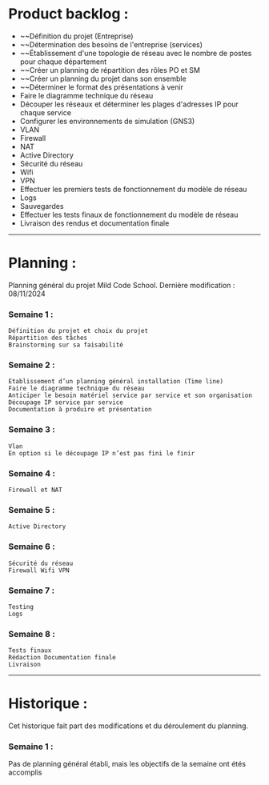 # Product backlog :
- ~~Définition du projet (Entreprise)
- ~~Détermination des besoins de l'entreprise (services)
- ~~Établissement d'une topologie de réseau avec le nombre de postes pour chaque département
- ~~Créer un planning de répartition des rôles PO et SM
- ~~Créer un planning du projet dans son ensemble
- ~~Déterminer le format des présentations à venir
- Faire le diagramme technique du réseau
- Découper les réseaux et déterminer les plages d'adresses IP pour chaque service
- Configurer les environnements de simulation (GNS3)
- VLAN
- Firewall
- NAT
- Active Directory
- Sécurité du réseau
- Wifi
- VPN
- Effectuer les premiers tests de fonctionnement du modèle de réseau
- Logs
- Sauvegardes
- Effectuer les tests finaux de fonctionnement du modèle de réseau
- Livraison des rendus et documentation finale
______________________________________________________________________
# Planning :

Planning général du projet Mild Code School.
Dernière modification : 08/11/2024
### Semaine 1 :  
	Définition du projet et choix du projet  
	Répartition des tâches  
	Brainstorming sur sa faisabilité  
### Semaine 2 :  
	Etablissement d’un planning général installation (Time line)  
	Faire le diagramme technique du réseau  
	Anticiper le besoin matériel service par service et son organisation  
	Découpage IP service par service  
	Documentation à produire et présentation  
### Semaine 3 :  
	Vlan  
	En option si le découpage IP n’est pas fini le finir  
### Semaine 4 :  
	Firewall et NAT  
### Semaine 5 :  
	Active Directory  
### Semaine 6 :  
	Sécurité du réseau  
	Firewall Wifi VPN  
### Semaine 7 :  
	Testing  
	Logs  
### Semaine 8 :  
	Tests finaux  
	Rédaction Documentation finale  
	Livraison

__________________________________________________________________________
# Historique :
Cet historique fait part des modifications et du déroulement du planning.
### Semaine 1 :
Pas de planning général établi, mais les objectifs de la semaine ont étés accomplis

